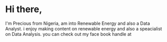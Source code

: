 # Hi there,
I'm Precious from Nigeria, am into Renewable Energy and also a Data Analyst.
i enjoy making content on renewable energy and also a speacialist on Data Analysis.
you can check out my face book handle at 

